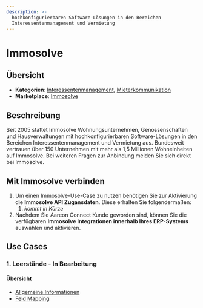 ```yaml
---
description: >-
  hochkonfigurierbaren Software-Lösungen in den Bereichen
  Interessentenmanagement und Vermietung
---
```


# Immosolve

## Übersicht

* **Kategorien**: [Interessentenmanagement](../kategorien/interessentenmanagement.md), [Mieterkommunikation](../kategorien/mieterkommunikation.md)
* **Marketplace**: [Immosolve](https://marketplace.aareon.com/de/listings/immosolve)

## Beschreibung

Seit 2005 stattet Immosolve Wohnungsunternehmen, Genossenschaften und Hausverwaltungen mit hochkonfigurierbaren Software-Lösungen in den Bereichen Interessentenmanagement und Vermietung aus. Bundesweit vertrauen über 150 Unternehmen mit mehr als 1,5 Millionen Wohneinheiten auf Immosolve. Bei weiteren Fragen zur Anbindung melden Sie sich direkt bei Immosolve.

## Mit Immosolve verbinden

1. Um einen Immosolve-Use-Case zu nutzen benötigen Sie zur Aktivierung die **Immosolve API Zugansdaten**. Diese erhalten Sie folgendermaßen:
   1. _kommt in Kürze_
2. Nachdem Sie Aareon Connect Kunde geworden sind, können Sie die verfügbaren **Immosolve Integrationen innerhalb Ihres ERP-Systems** auswählen und aktivieren.

## Use Cases

### 1. Leerstände - In Bearbeitung

#### Übersicht

* [Allgemeine Informationen](../entitaeten/leerstaende.md)
* [Feld Mapping](https://docs.google.com/spreadsheets/d/1fLwCGcttemtlDpznO3O00352cZZ5SPJXBPv6IRWQ6Bk/edit?gid=1046693259#gid=1046693259)
